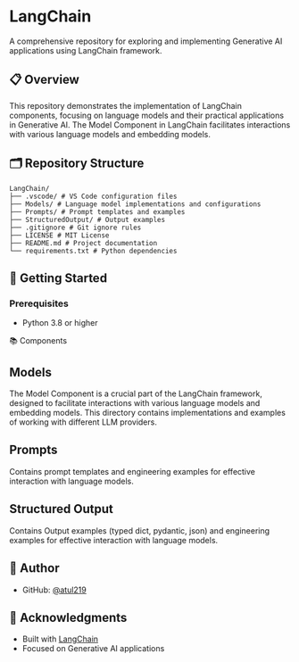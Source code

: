 # LangChain

A comprehensive repository for exploring and implementing Generative AI applications using LangChain framework.

## 📋 Overview

This repository demonstrates the implementation of LangChain components, focusing on language models and their practical applications in Generative AI. The Model Component in LangChain facilitates interactions with various language models and embedding models.

## 🗂️ Repository Structure

```
LangChain/
├── .vscode/ # VS Code configuration files
├── Models/ # Language model implementations and configurations
├── Prompts/ # Prompt templates and examples
├── StructuredOutput/ # Output examples
├── .gitignore # Git ignore rules
├── LICENSE # MIT License
├── README.md # Project documentation
└── requirements.txt # Python dependencies
```

## 🚀 Getting Started

### Prerequisites

- Python 3.8 or higher


📚 Components
## Models
The Model Component is a crucial part of the LangChain framework, designed to facilitate interactions with various language models and embedding models. This directory contains implementations and examples of working with different LLM providers.

## Prompts
Contains prompt templates and engineering examples for effective interaction with language models.

## Structured Output
Contains Output examples (typed dict, pydantic, json) and engineering examples for effective interaction with language models.


## 👤 Author

- GitHub: [@atul219](https://github.com/atul219)

## 🙏 Acknowledgments
- Built with [LangChain](https://www.langchain.com/)
- Focused on Generative AI applications